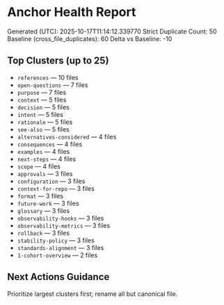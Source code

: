 # Anchor Health Report

Generated (UTC): 2025-10-17T11:14:12.339770
Strict Duplicate Count: 50
Baseline (cross_file_duplicates): 60
Delta vs Baseline: -10

## Top Clusters (up to 25)
- `references` — 10 files
- `open-questions` — 7 files
- `purpose` — 7 files
- `context` — 5 files
- `decision` — 5 files
- `intent` — 5 files
- `rationale` — 5 files
- `see-also` — 5 files
- `alternatives-considered` — 4 files
- `consequences` — 4 files
- `examples` — 4 files
- `next-steps` — 4 files
- `scope` — 4 files
- `approvals` — 3 files
- `configuration` — 3 files
- `context-for-repo` — 3 files
- `format` — 3 files
- `future-work` — 3 files
- `glossary` — 3 files
- `observability-hooks` — 3 files
- `observability-metrics` — 3 files
- `rollback` — 3 files
- `stability-policy` — 3 files
- `standards-alignment` — 3 files
- `1-cohort-overview` — 2 files

## Next Actions Guidance
Prioritize largest clusters first; rename all but canonical file.
